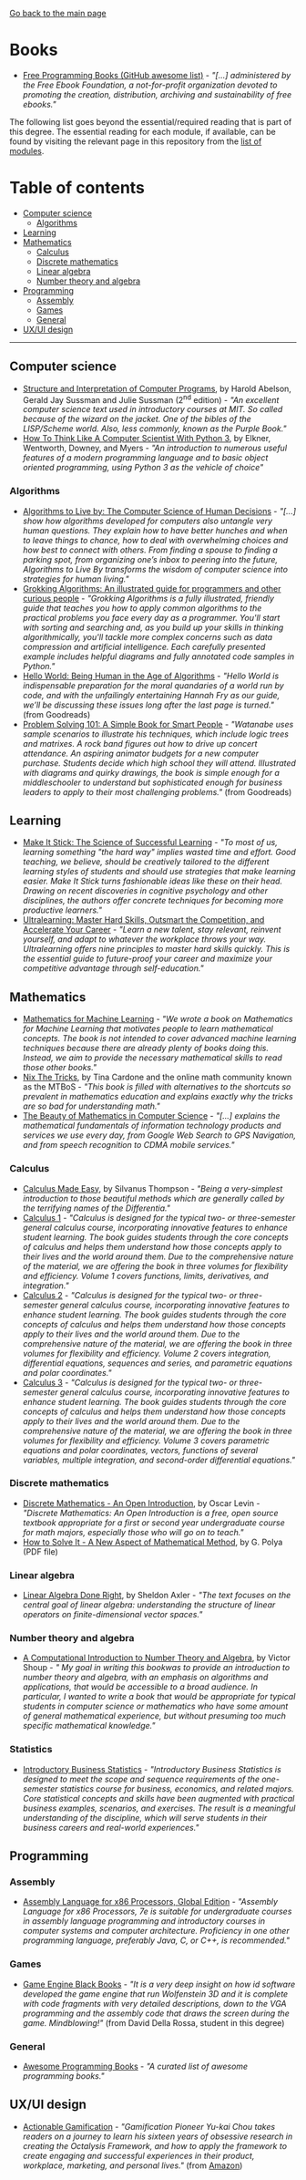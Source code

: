 [Go back to the main page](https://github.com/world-class/REPL)

# Books
- [Free Programming Books (GitHub awesome list)](https://ebookfoundation.github.io/free-programming-books/) - *"[...] administered by the Free Ebook Foundation, a not-for-profit organization devoted to promoting the creation, distribution, archiving and sustainability of free ebooks."*

The following list goes beyond the essential/required reading that is part of this degree. The essential reading for each module, if available, can be found by visiting the relevant page in this repository from the [list of modules](https://github.com/world-class/REPL/tree/master/modules).

# Table of contents
<!-- vim-markdown-toc GFM -->

* [Computer science](#computer-science)
    * [Algorithms](#algorithms)
* [Learning](#learning)
* [Mathematics](#mathematics)
    * [Calculus](#calculus)
    * [Discrete mathematics](#discrete-mathematics)
    * [Linear algebra](#linear-algebra)
    * [Number theory and algebra](#number-theory-and-algebra)
* [Programming](#programming)
    * [Assembly](#assembly)
    * [Games](#games)
    * [General](#general)
* [UX/UI design](#uxui-design)

<!-- vim-markdown-toc -->

---

## Computer science
- [Structure and Interpretation of Computer Programs](https://sarabander.github.io/sicp/html/index.xhtml), by Harold Abelson, Gerald Jay Sussman and Julie Sussman (2<sup>nd</sup> edition) - *"An excellent computer science text used in introductory courses at MIT. So called because of the wizard on the jacket. One of the bibles of the LISP/Scheme world. Also, less commonly, known as the Purple Book."*
- [How To Think Like A Computer Scientist With Python 3](http://openbookproject.net/thinkcs/python/english3e/), by Elkner, Wentworth, Downey, and Myers - *"An introduction to numerous useful features of a modern programming language and to basic object oriented programming, using Python 3 as the vehicle of choice"*

### Algorithms
- [Algorithms to Live by: The Computer Science of Human Decisions](https://algorithmstoliveby.com/) - *"[...] show how algorithms developed for computers also untangle very human questions. They explain how to have better hunches and when to leave things to chance, how to deal with overwhelming choices and how best to connect with others. From finding a spouse to finding a parking spot, from organizing one’s inbox to peering into the future, Algorithms to Live By transforms the wisdom of computer science into strategies for human living."*
- [Grokking Algorithms: An illustrated guide for programmers and other curious people](https://www.manning.com/books/grokking-algorithms) - *"Grokking Algorithms is a fully illustrated, friendly guide that teaches you how to apply common algorithms to the practical problems you face every day as a programmer. You'll start with sorting and searching and, as you build up your skills in thinking algorithmically, you'll tackle more complex concerns such as data compression and artificial intelligence. Each carefully presented example includes helpful diagrams and fully annotated code samples in Python."*
- [Hello World: Being Human in the Age of Algorithms](https://www.goodreads.com/book/show/43726517-hello-world) - *"Hello World is indispensable preparation for the moral quandaries of a world run by code, and with the unfailingly entertaining Hannah Fry as our guide, we’ll be discussing these issues long after the last page is turned."* (from Goodreads)
- [Problem Solving 101: A Simple Book for Smart People](https://www.goodreads.com/en/book/show/6271219-problem-solving-101) - *"Watanabe uses sample scenarios to illustrate his techniques, which include logic trees and matrixes. A rock band figures out how to drive up concert attendance. An aspiring animator budgets for a new computer purchase. Students decide which high school they will attend. Illustrated with diagrams and quirky drawings, the book is simple enough for a middleschooler to understand but sophisticated enough for business leaders to apply to their most challenging problems."* (from Goodreads)

## Learning
- [Make It Stick: The Science of Successful Learning](https://www.goodreads.com/book/show/18770267-make-it-stick) - *"To most of us, learning something "the hard way" implies wasted time and effort. Good teaching, we believe, should be creatively tailored to the different learning styles of students and should use strategies that make learning easier. Make It Stick turns fashionable ideas like these on their head. Drawing on recent discoveries in cognitive psychology and other disciplines, the authors offer concrete techniques for becoming more productive learners."*
- [Ultralearning: Master Hard Skills, Outsmart the Competition, and Accelerate Your Career](https://www.goodreads.com/book/show/44770129-ultralearning) - *"Learn a new talent, stay relevant, reinvent yourself, and adapt to whatever the workplace throws your way. Ultralearning offers nine principles to master hard skills quickly. This is the essential guide to future-proof your career and maximize your competitive advantage through self-education."*

## Mathematics
- [Mathematics for Machine Learning](https://mml-book.github.io/) - *"We wrote a book on Mathematics for Machine Learning that motivates people to learn mathematical concepts. The book is not intended to cover advanced machine learning techniques because there are already plenty of books doing this. Instead, we aim to provide the necessary mathematical skills to read those other books."*
- [Nix The Tricks](https://nixthetricks.com/index.html), by Tina Cardone and the online math community known as the MTBoS - *"This book is filled with alternatives to the shortcuts so prevalent in mathematics education and explains exactly why the tricks are so bad for understanding math."*
- [The Beauty of Mathematics in Computer Science](https://www.goodreads.com/book/show/40590852-the-beauty-of-mathematics-in-computer-science) - *"[...] explains the mathematical fundamentals of information technology products and services we use every day, from Google Web Search to GPS Navigation, and from speech recognition to CDMA mobile services."*

### Calculus
- [Calculus Made Easy](https://www.gutenberg.org/files/33283/33283-pdf.pdf), by Silvanus Thompson - *"Being a very-simplest introduction to those beautiful methods which are generally called by the terrifying names of the Differentia."*
- [Calculus 1](https://openstax.org/details/books/calculus-volume-1) - *"Calculus is designed for the typical two- or three-semester general calculus course, incorporating innovative features to enhance student learning. The book guides students through the core concepts of calculus and helps them understand how those concepts apply to their lives and the world around them. Due to the comprehensive nature of the material, we are offering the book in three volumes for flexibility and efficiency. Volume 1 covers functions, limits, derivatives, and integration."*
- [Calculus 2](https://openstax.org/details/books/calculus-volume-2) - *"Calculus is designed for the typical two- or three-semester general calculus course, incorporating innovative features to enhance student learning. The book guides students through the core concepts of calculus and helps them understand how those concepts apply to their lives and the world around them. Due to the comprehensive nature of the material, we are offering the book in three volumes for flexibility and efficiency. Volume 2 covers integration, differential equations, sequences and series, and parametric equations and polar coordinates."*
- [Calculus 3](https://openstax.org/details/books/calculus-volume-3) - *"Calculus is designed for the typical two- or three-semester general calculus course, incorporating innovative features to enhance student learning. The book guides students through the core concepts of calculus and helps them understand how those concepts apply to their lives and the world around them. Due to the comprehensive nature of the material, we are offering the book in three volumes for flexibility and efficiency. Volume 3 covers parametric equations and polar coordinates, vectors, functions of several variables, multiple integration, and second-order differential equations."*

### Discrete mathematics
- [Discrete Mathematics - An Open Introduction](http://discrete.openmathbooks.org/dmoi3.html), by Oscar Levin - *"Discrete Mathematics: An Open Introduction is a free, open source textbook appropriate for a first or second year undergraduate course for math majors, especially those who will go on to teach."*
- [How to Solve It - A New Aspect of Mathematical Method](https://lms.umb.sk/pluginfile.php/37176/mod_folder/content/0/Polya_How-to-solve-it.pdf), by G. Polya (PDF file)

### Linear algebra
- [Linear Algebra Done Right](http://linear.axler.net/LinearAbridged.pdf), by Sheldon Axler - *"The text focuses on the central goal of linear algebra: understanding the structure of linear operators on finite-dimensional vector spaces."*

### Number theory and algebra
- [A Computational Introduction to Number Theory and Algebra](https://shoup.net/ntb/ntb-v2.pdf), by Victor Shoup - *" My goal in writing this bookwas to provide an introduction to number theory and algebra, with an emphasis on algorithms and applications, that would be accessible to a broad audience. In particular, I wanted to write a book that would be appropriate for typical students in computer science or mathematics who have some amount of general mathematical experience, but without presuming too much specific mathematical knowledge."*

### Statistics
- [Introductory Business Statistics](https://openstax.org/details/books/introductory-business-statistics) - *"Introductory Business Statistics is designed to meet the scope and sequence requirements of the one-semester statistics course for business, economics, and related majors. Core statistical concepts and skills have been augmented with practical business examples, scenarios, and exercises. The result is a meaningful understanding of the discipline, which will serve students in their business careers and real-world experiences."*

## Programming
### Assembly
- [Assembly Language for x86 Processors, Global Edition](http://catalogue.pearsoned.co.uk/catalog/academic/product?ISBN=9781292061214) - *"Assembly Language for x86 Processors, 7e is suitable for undergraduate courses in assembly language programming and introductory courses in computer systems and computer architecture. Proficiency in one other programming language, preferably Java, C, or C++, is recommended."*

### Games
- [Game Engine Black Books](http://fabiensanglard.net/gebb/index.html) - *"It is a very deep insight on how id software developed the game engine that run Wolfenstein 3D and it is complete with code fragments with very detailed descriptions, down to the VGA programming and the assembly code that draws the screen during the game. Mindblowing!"* (from David Della Rossa, student in this degree)

### General
- [Awesome Programming Books](https://github.com/majikarp/awesome-programming-books) - *"A curated list of awesome programming books."*


## UX/UI design
- [Actionable Gamification](https://yukaichou.com/gamification-book/) - *"Gamification Pioneer Yu-kai Chou takes readers on a journey to learn his sixteen years of obsessive research in creating the Octalysis Framework, and how to apply the framework to create engaging and successful experiences in their product, workplace, marketing, and personal lives."* (from [Amazon](https://www.amazon.com/Actionable-Gamification-Beyond-Points-Leaderboards/dp/1511744049/))
